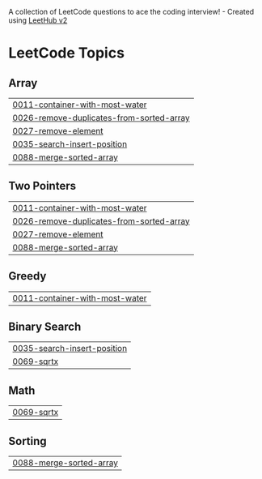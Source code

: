 A collection of LeetCode questions to ace the coding interview! - Created using [LeetHub v2](https://github.com/arunbhardwaj/LeetHub-2.0)
<!---LeetCode Topics Start-->
# LeetCode Topics
## Array
|  |
| ------- |
| [0011-container-with-most-water](https://github.com/Hariram20K/leetcode/tree/master/0011-container-with-most-water) |
| [0026-remove-duplicates-from-sorted-array](https://github.com/Hariram20K/leetcode/tree/master/0026-remove-duplicates-from-sorted-array) |
| [0027-remove-element](https://github.com/Hariram20K/leetcode/tree/master/0027-remove-element) |
| [0035-search-insert-position](https://github.com/Hariram20K/leetcode/tree/master/0035-search-insert-position) |
| [0088-merge-sorted-array](https://github.com/Hariram20K/leetcode/tree/master/0088-merge-sorted-array) |
## Two Pointers
|  |
| ------- |
| [0011-container-with-most-water](https://github.com/Hariram20K/leetcode/tree/master/0011-container-with-most-water) |
| [0026-remove-duplicates-from-sorted-array](https://github.com/Hariram20K/leetcode/tree/master/0026-remove-duplicates-from-sorted-array) |
| [0027-remove-element](https://github.com/Hariram20K/leetcode/tree/master/0027-remove-element) |
| [0088-merge-sorted-array](https://github.com/Hariram20K/leetcode/tree/master/0088-merge-sorted-array) |
## Greedy
|  |
| ------- |
| [0011-container-with-most-water](https://github.com/Hariram20K/leetcode/tree/master/0011-container-with-most-water) |
## Binary Search
|  |
| ------- |
| [0035-search-insert-position](https://github.com/Hariram20K/leetcode/tree/master/0035-search-insert-position) |
| [0069-sqrtx](https://github.com/Hariram20K/leetcode/tree/master/0069-sqrtx) |
## Math
|  |
| ------- |
| [0069-sqrtx](https://github.com/Hariram20K/leetcode/tree/master/0069-sqrtx) |
## Sorting
|  |
| ------- |
| [0088-merge-sorted-array](https://github.com/Hariram20K/leetcode/tree/master/0088-merge-sorted-array) |
<!---LeetCode Topics End-->